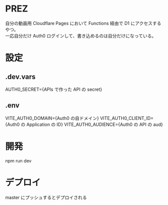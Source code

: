 # PREZ

自分の動画用 Cloudflare Pages において Functions 経由で D1 にアクセスするやつ。  
一応自分だけ Auth0 ログインして、書き込めるのは自分だけになっている。

# 設定

## .dev.vars

AUTH0_SECRET={APIs で作った API の secret}

## .env

VITE_AUTH0_DOMAIN={Auth0 の自ドメイン}
VITE_AUTH0_CLIENT_ID={Auth0 の Application の ID}
VITE_AUTH0_AUDIENCE={Auth0 の API の aud}

# 開発

npm run dev

# デプロイ

master にプッシュするとデプロイされる
